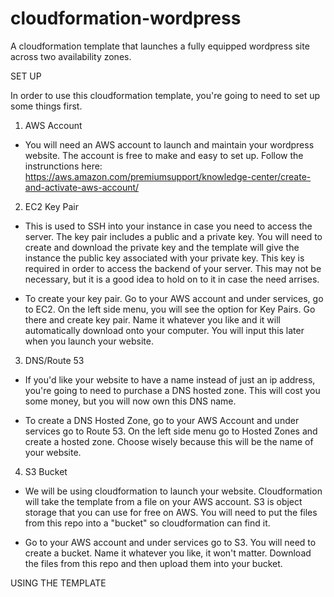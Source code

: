 # cloudformation-wordpress
A cloudformation template that launches a fully equipped wordpress site across two availability zones. 

SET UP

In order to use this cloudformation template, you're going to need to set up some things first.

1) AWS Account
- You will need an AWS account to launch and maintain your wordpress website. The account is free to make and easy to set up. Follow the instrunctions here: https://aws.amazon.com/premiumsupport/knowledge-center/create-and-activate-aws-account/

2) EC2 Key Pair
- This is used to SSH into your instance in case you need to access the server. The key pair includes a public and a private key. You will need to create and download the private key and the template will give the instance the public key associated with your private key. This key is required in order to access the backend of your server. This may not be necessary, but it is a good idea to hold on to it in case the need arrises.

- To create your key pair. Go to your AWS account and under services, go to EC2. On the left side menu, you will see the option for Key Pairs. Go there and create key pair. Name it whatever you like and it will automatically download onto your computer. You will input this later when you launch your website.

3) DNS/Route 53
- If you'd like your website to have a name instead of just an ip address, you're going to need to purchase a DNS hosted zone. This will cost you some money, but you will now own this DNS name.  

- To create a DNS Hosted Zone, go to your AWS Account and under services go to Route 53. On the left side menu go to Hosted Zones and create a hosted zone. Choose wisely because this will be the name of your website.

4) S3 Bucket
- We will be using cloudformation to launch your website. Cloudformation will take the template from a file on your AWS account. S3 is object storage that you can use for free on AWS. You will need to put the files from this repo into a "bucket" so cloudformation can find it.

- Go to your AWS account and under services go to S3. You will need to create a bucket. Name it whatever you like, it won't matter. Download the files from this repo and then upload them into your bucket.

USING THE TEMPLATE

